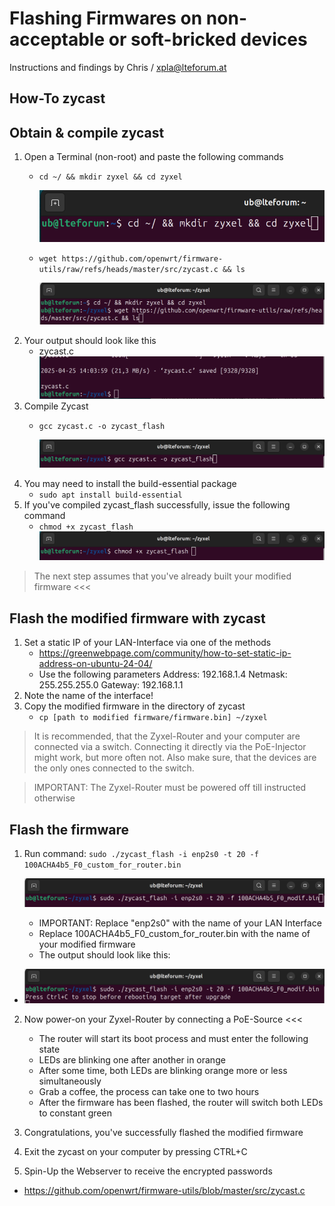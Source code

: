 # Flashing Firmwares on non-acceptable or soft-bricked devices

Instructions and findings by Chris / xpla@lteforum.at

## How-To zycast

## Obtain & compile zycast
1. Open a Terminal (non-root) and paste the following commands
    - ``cd ~/ && mkdir zyxel && cd zyxel`` 
  
      ![alt text](imgs/screenshot_zycast_01.png)
    - ``wget https://github.com/openwrt/firmware-utils/raw/refs/heads/master/src/zycast.c && ls`` 
    
      ![alt text](imgs/screenshot_zycast_02.png)
1. Your output should look like this
    - zycast.c ![alt text](imgs/screenshot_zycast_03.png)
2. Compile Zycast
    - ``gcc zycast.c -o zycast_flash`` 

      ![alt text](imgs/screenshot_zycast_04.png)
1. You may need to install the build-essential package
    - ``sudo apt install build-essential``
2. If you've compiled zycast_flash successfully, issue the following command
    - ``chmod +x zycast_flash`` 
      ![alt text](imgs/screenshot_zycast_05.png)

> The next step assumes that you've already built your modified firmware <<<

## Flash the modified firmware with zycast

1. Set a static IP of your LAN-Interface via one of the methods
    - https://greenwebpage.com/community/how-to-set-static-ip-address-on-ubuntu-24-04/
    - Use the following parameters
        Address:	192.168.1.4
        Netmask:	255.255.255.0
        Gateway:	192.168.1.1
2. Note the name of the interface!
3. Copy the modified firmware in the directory of zycast
    - ``cp [path to modified firmware/firmware.bin] ~/zyxel``

> It is recommended, that the Zyxel-Router and your computer are connected via a switch.
> Connecting it directly via the PoE-Injector might work, but more often not.
> Also make sure, that the devices are the only ones connected to the switch.

> IMPORTANT: The Zyxel-Router must be powered off till instructed otherwise 

## Flash the firmware
1. Run command: ``sudo ./zycast_flash -i enp2s0 -t 20 -f 100ACHA4b5_F0_custom_for_router.bin`` 

   ![alt text](imgs/screenshot_zycast_06.png)
   - IMPORTANT: Replace "enp2s0" with the name of your LAN Interface
   - Replace 100ACHA4b5_F0_custom_for_router.bin with the name of your modified firmware
   - The output should look like this: 
- 
     ![alt text](imgs/screenshot_zycast_07.png)

2. Now power-on your Zyxel-Router by connecting a PoE-Source <<<
   - The router will start its boot process and must enter the following state
   - LEDs are blinking one after another in orange
   - After some time, both LEDs are blinking orange more or less simultaneously
   - Grab a coffee, the process can take one to two hours
   - After the firmware has been flashed, the router will switch both LEDs to constant green

3. Congratulations, you've successfully flashed the modified firmware
4. Exit the zycast on your computer by pressing CTRL+C
5. Spin-Up the Webserver to receive the encrypted passwords


* https://github.com/openwrt/firmware-utils/blob/master/src/zycast.c

